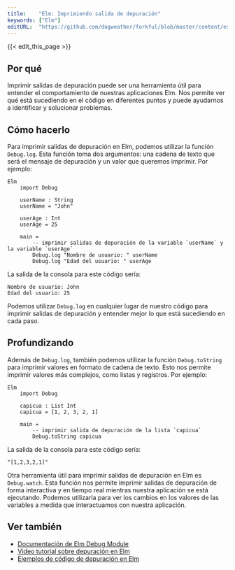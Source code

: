 ```yaml
---
title:    "Elm: Imprimiendo salida de depuración"
keywords: ["Elm"]
editURL:  "https://github.com/dogweather/forkful/blob/master/content/es/elm/printing-debug-output.md"
---
```


{{< edit_this_page >}}

## Por qué

Imprimir salidas de depuración puede ser una herramienta útil para entender el comportamiento de nuestras aplicaciones Elm. Nos permite ver qué está sucediendo en el código en diferentes puntos y puede ayudarnos a identificar y solucionar problemas.

## Cómo hacerlo

Para imprimir salidas de depuración en Elm, podemos utilizar la función `Debug.log`. Esta función toma dos argumentos: una cadena de texto que será el mensaje de depuración y un valor que queremos imprimir. Por ejemplo:

```
Elm
    import Debug

    userName : String
    userName = "John"

    userAge : Int
    userAge = 25

    main =
        -- imprimir salidas de depuración de la variable `userName` y la variable `userAge`
        Debug.log "Nombre de usuario: " userName
        Debug.log "Edad del usuario: " userAge

```
La salida de la consola para este código sería:

```
Nombre de usuario: John
Edad del usuario: 25
```

Podemos utilizar `Debug.log` en cualquier lugar de nuestro código para imprimir salidas de depuración y entender mejor lo que está sucediendo en cada paso.

## Profundizando

Además de `Debug.log`, también podemos utilizar la función `Debug.toString` para imprimir valores en formato de cadena de texto. Esto nos permite imprimir valores más complejos, como listas y registros. Por ejemplo:

```
Elm
    import Debug

    capicua : List Int
    capicua = [1, 2, 3, 2, 1]

    main =
        -- imprimir salida de depuración de la lista `capicua`
        Debug.toString capicua

```

La salida de la consola para este código sería:

```
"[1,2,3,2,1]"
```

Otra herramienta útil para imprimir salidas de depuración en Elm es `Debug.watch`. Esta función nos permite imprimir salidas de depuración de forma interactiva y en tiempo real mientras nuestra aplicación se está ejecutando. Podemos utilizarla para ver los cambios en los valores de las variables a medida que interactuamos con nuestra aplicación.

## Ver también

- [Documentación de Elm Debug Module](https://package.elm-lang.org/packages/elm-lang/core/latest/Debug)
- [Video tutorial sobre depuración en Elm](https://www.elm-tutorial.org/en/06-debugging/01-debug-devtools.html)
- [Ejemplos de código de depuración en Elm](https://gist.github.com/nosajimiki/67557a2795ea1accdb039edca931f839)